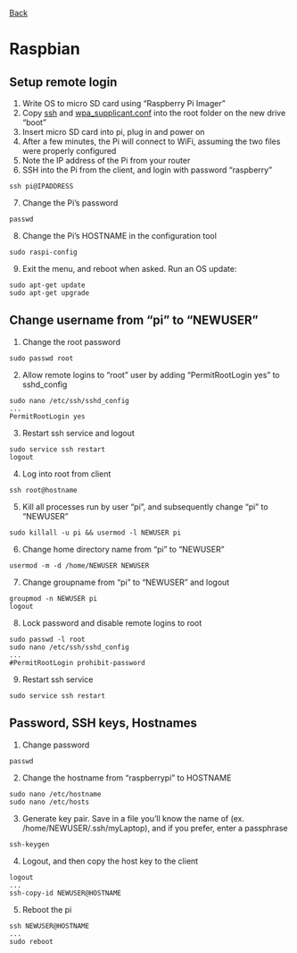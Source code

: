 [Back](index.md)

# Raspbian

## Setup remote login

1. Write OS to micro SD card using “Raspberry Pi Imager”
2. Copy [ssh](ssh) and [wpa_supplicant.conf](wpa_supplicant.conf) into the root folder on the new drive “boot”
3. Insert micro SD card into pi, plug in and power on
4. After a few minutes, the Pi will connect to WiFi, assuming the two files were properly configured
5. Note the IP address of the Pi from your router
6. SSH into the Pi from the client, and login with password “raspberry”

```
ssh pi@IPADDRESS
```

7. Change the Pi’s password

```
passwd
```

8. Change the Pi’s HOSTNAME in the configuration tool

```
sudo raspi-config
```

9. Exit the menu, and reboot when asked. Run an OS update:

```
sudo apt-get update
sudo apt-get upgrade
```

## Change username from “pi” to “NEWUSER”

1. Change the root password

```
sudo passwd root
```

2. Allow remote logins to “root” user by adding “PermitRootLogin yes” to sshd_config

```
sudo nano /etc/ssh/sshd_config
...
PermitRootLogin yes
```

3. Restart ssh service and logout

```
sudo service ssh restart
logout
```

4. Log into root from client

```
ssh root@hostname
```

5. Kill all processes run by user “pi”, and subsequently change “pi” to “NEWUSER”

```
sudo killall -u pi && usermod -l NEWUSER pi
```

6. Change home directory name from “pi” to “NEWUSER”

```
usermod -m -d /home/NEWUSER NEWUSER
```

7. Change groupname from “pi” to “NEWUSER” and logout

```
groupmod -n NEWUSER pi
logout
```

8. Lock password and disable remote logins to root

```
sudo passwd -l root
sudo nano /etc/ssh/sshd_config
...
#PermitRootLogin prohibit-password
```

9. Restart ssh service

```
sudo service ssh restart
```

## Password, SSH keys, Hostnames

1. Change password

```
passwd
```

2. Change the hostname from “raspberrypi” to HOSTNAME

```
sudo nano /etc/hostname
sudo nano /etc/hosts
```

3. Generate key pair. Save in a file you’ll know the name of (ex. /home/NEWUSER/.ssh/myLaptop), and if you prefer, enter a passphrase

```
ssh-keygen
```

4. Logout, and then copy the host key to the client

```
logout
...
ssh-copy-id NEWUSER@HOSTNAME
```

5. Reboot the pi

```
ssh NEWUSER@HOSTNAME
...
sudo reboot
```